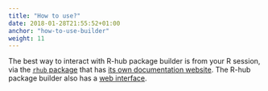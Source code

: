 ```yaml
---
title: "How to use?"
date: 2018-01-28T21:55:52+01:00
anchor: "how-to-use-builder"
weight: 11
---
```


The best way to interact with R-hub package builder is from your R session, 
via the [`rhub` package](https://r-hub.github.io/rhub/) that has [its own documentation website](https://r-hub.github.io/rhub/). The R-hub package builder also has a [web interface](https://builder.r-hub.io/).